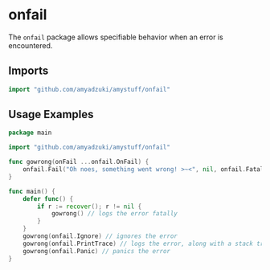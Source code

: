 # onfail
The `onfail` package allows specifiable behavior when an error is encountered.

## Imports
```go
import "github.com/amyadzuki/amystuff/onfail"
```

## Usage Examples
```go
package main

import "github.com/amyadzuki/amystuff/onfail"

func gowrong(onFail ...onfail.OnFail) {
	onfail.Fail("Oh noes, something went wrong! >~<", nil, onfail.Fatal, onFail...)
}

func main() {
	defer func() {
		if r := recover(); r != nil {
			gowrong() // logs the error fatally
		}
	}
	gowrong(onfail.Ignore) // ignores the error
	gowrong(onfail.PrintTrace) // logs the error, along with a stack trace
	gowrong(onfail.Panic) // panics the error
}
```
